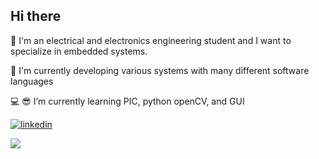
## Hi there
🎯 I'm an electrical and electronics engineering student and I want to specialize in embedded systems.

🔭 I'm currently developing various systems with many different software languages

💻 😎 I’m currently learning PIC, python openCV, and GUI 

[![linkedin](https://img.shields.io/badge/Linkedin-000000?style=for-the-badge&logo=Linkedin&logoColor=white)](https://www.linkedin.com/in/eminayy%C4%B1ld%C4%B1z)

<img src="https://github-readme-stats.vercel.app/api?username=EminAyyildiz&&show_icons=true&title_color=ffffff&icon_color=bb2acf&text_color=daf7dc&bg_color=151515">
